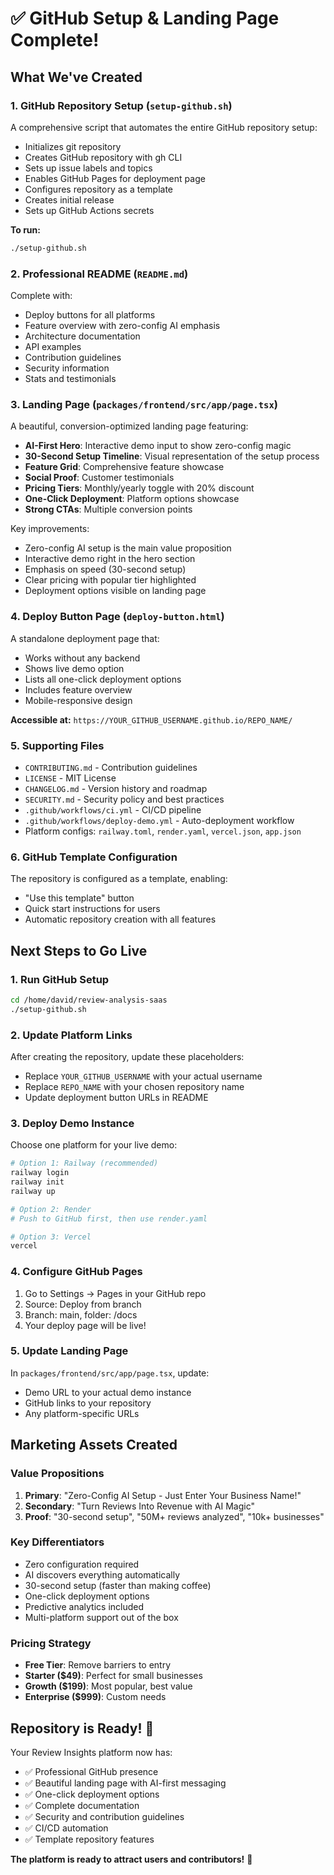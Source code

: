 # ✅ GitHub Setup & Landing Page Complete!

## What We've Created

### 1. **GitHub Repository Setup** (`setup-github.sh`)
A comprehensive script that automates the entire GitHub repository setup:
- Initializes git repository
- Creates GitHub repository with gh CLI
- Sets up issue labels and topics
- Enables GitHub Pages for deployment page
- Configures repository as a template
- Creates initial release
- Sets up GitHub Actions secrets

**To run:**
```bash
./setup-github.sh
```

### 2. **Professional README** (`README.md`)
Complete with:
- Deploy buttons for all platforms
- Feature overview with zero-config AI emphasis
- Architecture documentation
- API examples
- Contribution guidelines
- Security information
- Stats and testimonials

### 3. **Landing Page** (`packages/frontend/src/app/page.tsx`)
A beautiful, conversion-optimized landing page featuring:
- **AI-First Hero**: Interactive demo input to show zero-config magic
- **30-Second Setup Timeline**: Visual representation of the setup process
- **Feature Grid**: Comprehensive feature showcase
- **Social Proof**: Customer testimonials
- **Pricing Tiers**: Monthly/yearly toggle with 20% discount
- **One-Click Deployment**: Platform options showcase
- **Strong CTAs**: Multiple conversion points

Key improvements:
- Zero-config AI setup is the main value proposition
- Interactive demo right in the hero section
- Emphasis on speed (30-second setup)
- Clear pricing with popular tier highlighted
- Deployment options visible on landing page

### 4. **Deploy Button Page** (`deploy-button.html`)
A standalone deployment page that:
- Works without any backend
- Shows live demo option
- Lists all one-click deployment options
- Includes feature overview
- Mobile-responsive design

**Accessible at:** `https://YOUR_GITHUB_USERNAME.github.io/REPO_NAME/`

### 5. **Supporting Files**
- `CONTRIBUTING.md` - Contribution guidelines
- `LICENSE` - MIT License
- `CHANGELOG.md` - Version history and roadmap
- `SECURITY.md` - Security policy and best practices
- `.github/workflows/ci.yml` - CI/CD pipeline
- `.github/workflows/deploy-demo.yml` - Auto-deployment workflow
- Platform configs: `railway.toml`, `render.yaml`, `vercel.json`, `app.json`

### 6. **GitHub Template Configuration**
The repository is configured as a template, enabling:
- "Use this template" button
- Quick start instructions for users
- Automatic repository creation with all features

## Next Steps to Go Live

### 1. **Run GitHub Setup**
```bash
cd /home/david/review-analysis-saas
./setup-github.sh
```

### 2. **Update Platform Links**
After creating the repository, update these placeholders:
- Replace `YOUR_GITHUB_USERNAME` with your actual username
- Replace `REPO_NAME` with your chosen repository name
- Update deployment button URLs in README

### 3. **Deploy Demo Instance**
Choose one platform for your live demo:
```bash
# Option 1: Railway (recommended)
railway login
railway init
railway up

# Option 2: Render
# Push to GitHub first, then use render.yaml

# Option 3: Vercel
vercel
```

### 4. **Configure GitHub Pages**
1. Go to Settings → Pages in your GitHub repo
2. Source: Deploy from branch
3. Branch: main, folder: /docs
4. Your deploy page will be live!

### 5. **Update Landing Page**
In `packages/frontend/src/app/page.tsx`, update:
- Demo URL to your actual demo instance
- GitHub links to your repository
- Any platform-specific URLs

## Marketing Assets Created

### Value Propositions
1. **Primary**: "Zero-Config AI Setup - Just Enter Your Business Name!"
2. **Secondary**: "Turn Reviews Into Revenue with AI Magic"
3. **Proof**: "30-second setup", "50M+ reviews analyzed", "10k+ businesses"

### Key Differentiators
- Zero configuration required
- AI discovers everything automatically
- 30-second setup (faster than making coffee)
- One-click deployment options
- Predictive analytics included
- Multi-platform support out of the box

### Pricing Strategy
- **Free Tier**: Remove barriers to entry
- **Starter ($49)**: Perfect for small businesses
- **Growth ($199)**: Most popular, best value
- **Enterprise ($999)**: Custom needs

## Repository is Ready! 🎉

Your Review Insights platform now has:
- ✅ Professional GitHub presence
- ✅ Beautiful landing page with AI-first messaging
- ✅ One-click deployment options
- ✅ Complete documentation
- ✅ Security and contribution guidelines
- ✅ CI/CD automation
- ✅ Template repository features

**The platform is ready to attract users and contributors!** 🚀